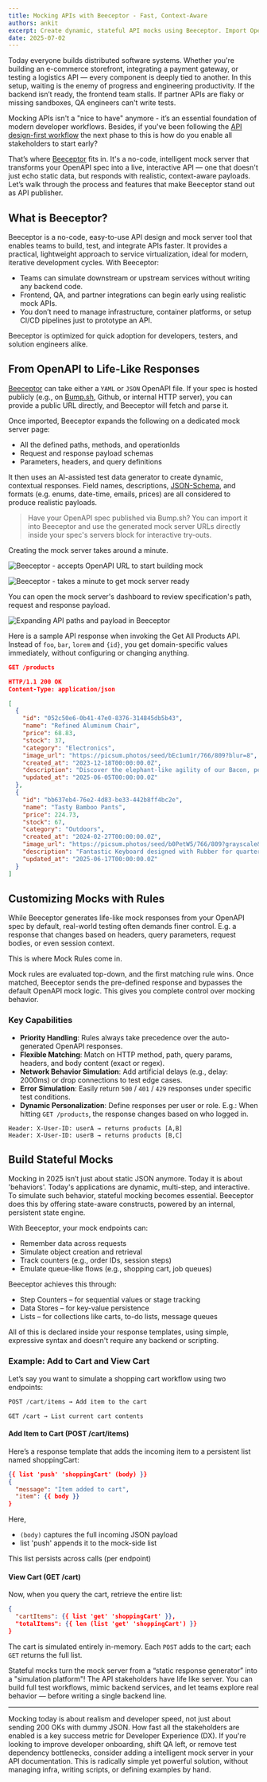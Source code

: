 ```yaml
---
title: Mocking APIs with Beeceptor - Fast, Context-Aware
authors: ankit
excerpt: Create dynamic, stateful API mocks using Beeceptor. Import OpenAPI specs, simulate real-world workflows, test with context-aware responses. No-code, test data, service virtualization, mock server.
date: 2025-07-02
---
```


Today everyone builds distributed software systems. Whether you're building an e-commerce storefront, integrating a payment gateway, or testing a logistics API — every component is deeply tied to another. In this setup, waiting is the enemy of progress and engineering productivity. If the backend isn’t ready, the frontend team stalls. If partner APIs are flaky or missing sandboxes, QA engineers can't write tests. 

Mocking APIs isn't a "nice to have" anymore - it’s an essential foundation of modern developer workflows. Besides, if you've been following the [API design-first workflow](_guides/api-basics/dev-guide-api-design-first.md) the next phase to this is how do you enable all stakeholders to start early?

That’s where [Beeceptor](https://beeceptor.com/openapi-mock-server/) fits in. It's a no-code, intelligent mock server that transforms your OpenAPI spec into a live, interactive API — one that doesn't just echo static data, but responds with realistic, context-aware payloads. Let’s walk through the process and features that make Beeceptor stand out as API publisher.

## What is Beeceptor?

Beeceptor is a no-code, easy-to-use API design and mock server tool that enables teams to build, test, and integrate APIs faster. It provides a practical, lightweight approach to service virtualization, ideal for modern, iterative development cycles. With Beeceptor:

- Teams can simulate downstream or upstream services without writing any backend code.
- Frontend, QA, and partner integrations can begin early using realistic mock APIs.
- You don’t need to manage infrastructure, container platforms, or setup CI/CD pipelines just to prototype an API.

Beeceptor is optimized for quick adoption for developers, testers, and solution engineers alike.

## From OpenAPI to Life-Like Responses

[Beeceptor](https://beeceptor.com/openapi-mock-server/) can take either a `YAML` or `JSON` OpenAPI file. If your spec is hosted publicly (e.g., on [Bump.sh](https://bump.sh/), Github, or internal HTTP server), you can provide a public URL directly, and Beeceptor will fetch and parse it.

Once imported, Beeceptor expands the following on a dedicated mock server page:
- All the defined paths, methods, and operationIds
- Request and response payload schemas
- Parameters, headers, and query definitions

It then uses an AI-assisted test data generator to create dynamic, contextual responses. Field names, descriptions, [JSON-Schema](_guides/openapi/specification/v3.1/data-models/json-schema.md), and formats (e.g. enums, date-time, emails, prices) are all considered to produce realistic payloads.

> Have your OpenAPI spec published via Bump.sh? You can import it into Beeceptor and use the generated mock server URLs directly inside your spec's servers block for interactive try-outs.

Creating the mock server takes around a minute. 

![Beeceptor - accepts OpenAPI URL to start building mock](/images/guides/mock-with-beeceptor/beeceptor-openapi-url.png)

![Beeceptor - takes a minute to get mock server ready](/images/guides/mock-with-beeceptor/beeceptor-mock-server-created.png)

You can open the mock server's dashboard to review specification's path, request and response payload.

![Expanding API paths and payload in Beeceptor](/images/guides/mock-with-beeceptor/beeceptor-openapi-paths-expanded.gif)

Here is a sample API response when invoking the Get All Products API. Instead of `foo`, `bar`, `lorem` and `{id}`, you get domain-specific values immediately, without configuring or changing anything.

```json
GET /products

HTTP/1.1 200 OK
Content-Type: application/json

[
  {
    "id": "052c50e6-0b41-47e0-8376-314845db5b43",
    "name": "Refined Aluminum Chair",
    "price": 68.83,
    "stock": 37,
    "category": "Electronics",
    "image_url": "https://picsum.photos/seed/bEc1um1r/766/809?blur=8",
    "created_at": "2023-12-18T00:00:00.0Z",
    "description": "Discover the elephant-like agility of our Bacon, perfect for rich users",
    "updated_at": "2025-06-05T00:00:00.0Z"
  },
  {
    "id": "bb637eb4-76e2-4d83-be33-442b8ff4bc2e",
    "name": "Tasty Bamboo Pants",
    "price": 224.73,
    "stock": 67,
    "category": "Outdoors",
    "created_at": "2024-02-27T00:00:00.0Z",
    "image_url": "https://picsum.photos/seed/b0PetW5/766/809?grayscale&blur=7",
    "description": "Fantastic Keyboard designed with Rubber for quarterly performance",
    "updated_at": "2025-06-17T00:00:00.0Z"
  }
]
```

## Customizing Mocks with Rules

While Beeceptor generates life-like mock responses from your OpenAPI spec by default, real-world testing often demands finer control. E.g. a response that changes based on headers, query parameters, request bodies, or even session context.

This is where Mock Rules come in.

Mock rules are evaluated top-down, and the first matching rule wins. Once matched, Beeceptor sends the pre-defined response and bypasses the default OpenAPI mock logic. This gives you complete control over mocking behavior.

### Key Capabilities

- **Priority Handling**: Rules always take precedence over the auto-generated OpenAPI responses.
- **Flexible Matching**: Match on HTTP method, path, query params, headers, and body content (exact or regex).
- **Network Behavior Simulation**: Add artificial delays (e.g., delay: 2000ms) or drop connections to test edge cases.
- **Error Simulation**: Easily return `500` / `401` / `429` responses under specific test conditions.
- **Dynamic Personalization**: Define responses per user or role. E.g.: When hitting `GET /products`, the response changes based on who logged in.
```
Header: X-User-ID: userA → returns products [A,B]
Header: X-User-ID: userB → returns products [B,C]
```

## Build Stateful Mocks

Mocking in 2025 isn’t just about static JSON anymore. Today it is about 'behaviors'. Today's applications are dynamic, multi-step, and interactive. To simulate such behavior, stateful mocking becomes essential. Beeceptor does this by offering state-aware constructs, powered by an internal, persistent state engine.

With Beeceptor, your mock endpoints can:

- Remember data across requests
- Simulate object creation and retrieval
- Track counters (e.g., order IDs, session steps)
- Emulate queue-like flows (e.g., shopping cart, job queues)

Beeceptor achieves this through:

- Step Counters – for sequential values or stage tracking
- Data Stores – for key-value persistence
- Lists – for collections like carts, to-do lists, message queues

All of this is declared inside your response templates, using simple, expressive syntax and doesn't require any backend or scripting.


### Example: Add to Cart and View Cart

Let’s say you want to simulate a shopping cart workflow using two endpoints:

```js
POST /cart/items → Add item to the cart
```

```
GET /cart → List current cart contents
```

#### Add Item to Cart (POST /cart/items)

Here’s a response template that adds the incoming item to a persistent list named shoppingCart:

```json
{{ list 'push' 'shoppingCart' (body) }}
{
  "message": "Item added to cart",
  "item": {{ body }}
}
```

Here, 
- `(body)` captures the full incoming JSON payload
- list 'push' appends it to the mock-side list

This list persists across calls (per endpoint)

#### View Cart (GET /cart)

Now, when you query the cart, retrieve the entire list:

```json
{
  "cartItems": {{ list 'get' 'shoppingCart' }},
  "totalItems": {{ len (list 'get' 'shoppingCart') }}
}
```

The cart is simulated entirely in-memory. Each `POST` adds to the cart; each `GET` returns the full list.

Stateful mocks turn the mock server from a “static response generator” into a "simulation platform"! The API stakeholders have life like server. You can build full test workflows, mimic backend services, and let teams explore real behavior — before writing a single backend line.

---

Mocking today is about realism and developer speed, not just about sending 200 OKs with dummy JSON. How fast all the stakeholders are enabled is a key success metric for Developer Experience (DX). If you're looking to improve developer onboarding, shift QA left, or remove test dependency bottlenecks, consider adding a intelligent mock server in your API documentation. This is radically simple yet powerful solution, without managing infra, writing scripts, or defining examples by hand.